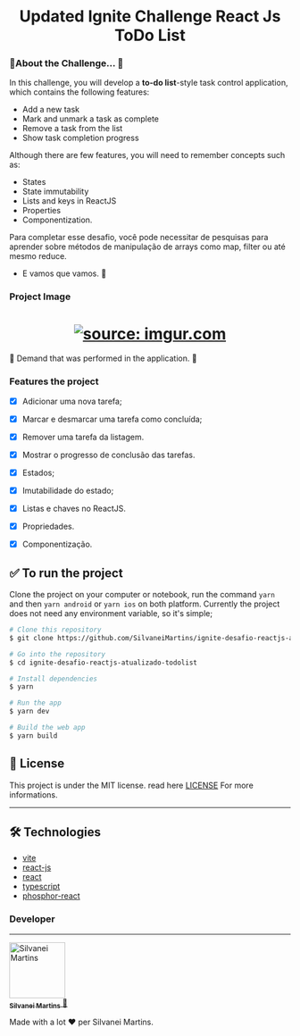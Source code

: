 <h1 align="center">
  Updated Ignite Challenge React Js ToDo List
</h1>

### 🚧About the Challenge... 🚧

In this challenge, you will develop a **to-do list**-style task control application, which contains the following features:

- Add a new task
- Mark and unmark a task as complete
- Remove a task from the list
- Show task completion progress

Although there are few features, you will need to remember concepts such as:

- States
- State immutability
- Lists and keys in ReactJS
- Properties
- Componentization.

Para completar esse desafio, você pode necessitar de pesquisas para aprender sobre métodos de manipulação de arrays como map, filter  ou até mesmo reduce.

- E vamos que vamos. 🚀

### Project Image

<h1 align="center">
   <a href="https://imgur.com/clZlCeQ"><img src="https://i.imgur.com/clZlCeQ.png" title="source: imgur.com" /></a>
</h1>

🚀 Demand that was performed in the application. 📄

### Features the project

- [x] Adicionar uma nova tarefa;
- [x] Marcar e desmarcar uma tarefa como concluída;
- [x] Remover uma tarefa da listagem.
- [x] Mostrar o progresso de conclusão das tarefas.

- [x] Estados;
- [x] Imutabilidade do estado;
- [x] Listas e chaves no ReactJS.
- [x] Propriedades.
- [x] Componentização.

## ✅ To run the project

Clone the project on your computer or notebook, run the command `yarn` and then
`yarn android` or `yarn ios` on both platform. Currently the project does not need any environment variable,
so it's simple;

```bash
# Clone this repository
$ git clone https://github.com/SilvaneiMartins/ignite-desafio-reactjs-atualizado-todolist

# Go into the repository
$ cd ignite-desafio-reactjs-atualizado-todolist

# Install dependencies
$ yarn

# Run the app
$ yarn dev

# Build the web app
$ yarn build
```

## :memo: License

This project is under the MIT license. read here [LICENSE](https://github.com/SilvaneiMartins/ignite-desafio-reactjs-atualizado-todolist/blob/master/LICENSE) For more informations.

---

## 🛠 Technologies

- [vite](https://vitejs.dev/)
- [react-js](https://reactjs.org/)
- [react](https://pt-br.reactjs.org)
- [typescript](https://www.typescriptlang.org/)
- [phosphor-react](https://github.com/phosphor-icons/phosphor-react)

### Developer

---

<a href="https://github.com/SilvaneiMartins">
 <img style="border-radius: "50px";" src="https://github.com/SilvaneiMartins.png" width="100px;" alt="Silvanei Martins"/>
 <br />
 <sub>
    <b>Silvanei Martins</b>
</sub>
</a>
     <a href="https://github.com/SilvaneiMartins" title="Silvanei martins" >
    🚀
 </a>

Made with a lot ❤️ per Silvanei Martins.
